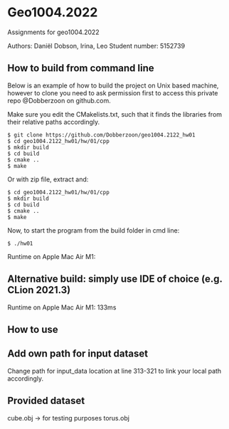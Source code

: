 # Geo1004.2022

Assignments for geo1004.2022

Authors: 		Daniël Dobson, Irina, Leo
Student number: 5152739

## How to build from command line

Below is an example of how to build the project on Unix based machine, however to clone you need to ask permission first to access this private repo @Dobberzoon on github.com.

Make sure you edit the CMakelists.txt, such that it finds the libraries from their relative paths accordingly.

```
$ git clone https://github.com/Dobberzoon/geo1004.2122_hw01
$ cd geo1004.2122_hw01/hw/01/cpp
$ mkdir build
$ cd build
$ cmake ..
$ make
```

Or with zip file, extract and:

```
$ cd geo1004.2122_hw01/hw/01/cpp
$ mkdir build
$ cd build
$ cmake ..
$ make
```

Now, to start the program from the build folder in cmd line:

```
$ ./hw01
```

Runtime on Apple Mac Air M1:  

## Alternative build: simply use IDE of choice (e.g. CLion 2021.3)

Runtime on Apple Mac Air M1: 133ms

## How to use


## Add own path for input dataset
Change path for input_data location at line 313-321 to link your local path accordingly.

## Provided dataset

cube.obj -> for testing purposes
torus.obj 
